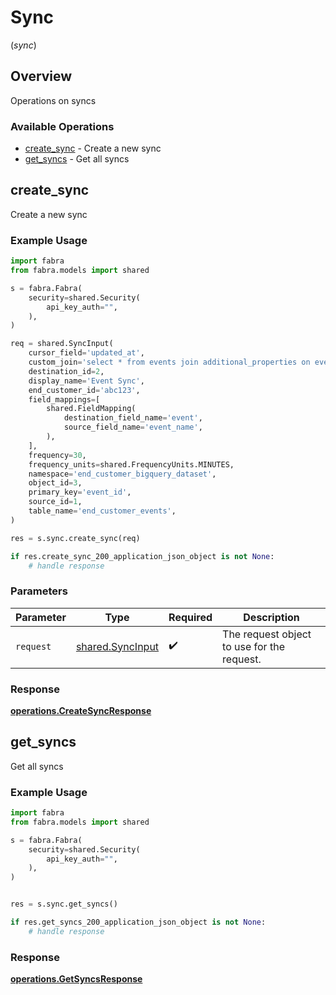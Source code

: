 # Sync
(*sync*)

## Overview

Operations on syncs

### Available Operations

* [create_sync](#create_sync) - Create a new sync
* [get_syncs](#get_syncs) - Get all syncs

## create_sync

Create a new sync

### Example Usage

```python
import fabra
from fabra.models import shared

s = fabra.Fabra(
    security=shared.Security(
        api_key_auth="",
    ),
)

req = shared.SyncInput(
    cursor_field='updated_at',
    custom_join='select * from events join additional_properties on events.id = additional_properties.event_id;',
    destination_id=2,
    display_name='Event Sync',
    end_customer_id='abc123',
    field_mappings=[
        shared.FieldMapping(
            destination_field_name='event',
            source_field_name='event_name',
        ),
    ],
    frequency=30,
    frequency_units=shared.FrequencyUnits.MINUTES,
    namespace='end_customer_bigquery_dataset',
    object_id=3,
    primary_key='event_id',
    source_id=1,
    table_name='end_customer_events',
)

res = s.sync.create_sync(req)

if res.create_sync_200_application_json_object is not None:
    # handle response
```

### Parameters

| Parameter                                            | Type                                                 | Required                                             | Description                                          |
| ---------------------------------------------------- | ---------------------------------------------------- | ---------------------------------------------------- | ---------------------------------------------------- |
| `request`                                            | [shared.SyncInput](../../models/shared/syncinput.md) | :heavy_check_mark:                                   | The request object to use for the request.           |


### Response

**[operations.CreateSyncResponse](../../models/operations/createsyncresponse.md)**


## get_syncs

Get all syncs

### Example Usage

```python
import fabra
from fabra.models import shared

s = fabra.Fabra(
    security=shared.Security(
        api_key_auth="",
    ),
)


res = s.sync.get_syncs()

if res.get_syncs_200_application_json_object is not None:
    # handle response
```


### Response

**[operations.GetSyncsResponse](../../models/operations/getsyncsresponse.md)**

